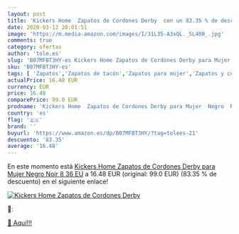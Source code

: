 ```yaml
---
layout: post
title: 'Kickers Home  Zapatos de Cordones Derby  con un 83.35 % de descuento'
date: 2020-03-12 20:01:51
image: 'https://m.media-amazon.com/images/I/31L35-A3xQL._SL400_.jpg'
comments: true
category: ofertas
author: 'tole.es'
slug: 'B07MFBT3HY-es Kickers Home Zapatos de Cordones Derby para Mujer Negro...'
sku: 'B07MFBT3HY-es'
tags: [ 'Zapatos','Zapatos de tacón','Zapatos para mujer','Zapatos y complementos','zapatos', ]
actualPrice: 16.48 EUR
currency: EUR
price: 16.48
comparePrice: 99.0 EUR
prodname: 'Kickers Home  Zapatos de Cordones Derby para Mujer  Negro  Noir 8   36 EU'
country: 'es'
flag: '🇪🇸'
brand: ''
buyurl: 'https://www.amazon.es/dp/B07MFBT3HY/?tag=tolees-21'
descuento: '83.35'
average: '16.48'
---
```


En este momento está [Kickers Home  Zapatos de Cordones Derby para Mujer  Negro  Noir 8   36 EU](https://www.amazon.es/dp/B07MFBT3HY/?tag=tolees-21) a 16.48 EUR (original: 99.0 EUR) (83.35 %  de descuento) en el siguiente enlace!

[![Kickers Home  Zapatos de Cordones Derby ](https://m.media-amazon.com/images/I/31L35-A3xQL._SL400_.jpg)](https://www.amazon.es/dp/B07MFBT3HY/?tag=tolees-21)

🔎:


[🛒 Aquí!!!](https://www.amazon.es/dp/B07MFBT3HY/?tag=tolees-21)

